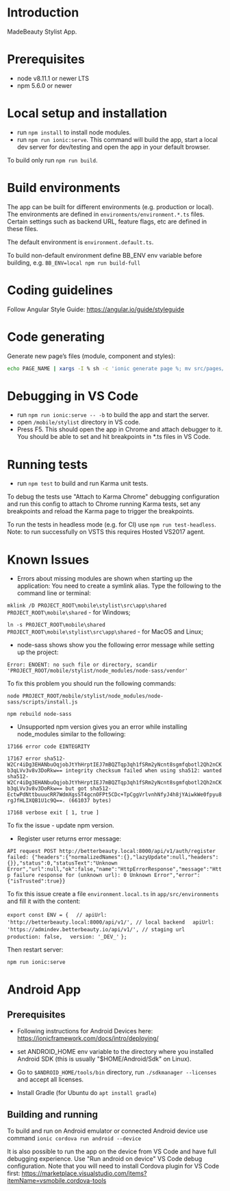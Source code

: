 # Introduction
MadeBeauty Stylist App.

# Prerequisites

- node v8.11.1 or newer LTS
- npm 5.6.0 or newer

# Local setup and installation

- run `npm install` to install node modules.
- run `npm run ionic:serve`. This command will build the app, start a
local dev server for dev/testing and open the app in your default browser.

To build only run `npm run build`.

# Build environments

The app can be built for different environments (e.g. production or local).
The environments are defined in `environments/environment.*.ts` files.
Certain settings such as backend URL, feature flags, etc are defined in these
files.

The default environment is `environment.default.ts`.

To build non-default environment define BB_ENV env variable before building, e.g.
`BB_ENV=local npm run build-full`

# Coding guidelines

Follow Angular Style Guide: https://angular.io/guide/styleguide

# Code generating

Generate new page’s files (module, component and styles):
```sh
echo PAGE_NAME | xargs -I % sh -c 'ionic generate page %; mv src/pages/% src/app/%'
```

# Debugging in VS Code

- run `npm run ionic:serve -- -b` to build the app and start the server.
- open `/mobile/stylist` directory in VS code.
- Press F5. This should open the app in Chrome and attach
debugger to it. You should be able to set and hit breakpoints
in *.ts files in VS Code.

# Running tests

- run `npm test` to build and run Karma unit tests.

To debug the tests use "Attach to Karma Chrome" debugging configuration and run this config
to attach to Chrome running Karma tests, set any breakpoints and reload the Karma page to
trigger the breakpoints.

To run the tests in headless mode (e.g. for CI) use `npm run test-headless`.
Note: to run successfully on VSTS this requires Hosted VS2017 agent.

# Known Issues
- Errors about missing modules are shown when starting up the application:
You need to create a symlink alias. Type the following to the command line or terminal:

`mklink /D PROJECT_ROOT\mobile\stylist\src\app\shared PROJECT_ROOT\mobile\shared` - for Windows;

`ln -s PROJECT_ROOT\mobile\shared PROJECT_ROOT\mobile\stylist\src\app\shared` - for MacOS and Linux;

- node-sass shows show you the following error message while setting up the project:

`Error: ENOENT: no such file or directory, scandir 'PROJECT_ROOT/mobile/stylist/node_modules/node-sass/vendor'`

To fix this problem you should run the following commands:

`node PROJECT_ROOT/mobile/stylist/node_modules/node-sass/scripts/install.js`

`npm rebuild node-sass`

- Unsupported npm version gives you an error while installing node_modules similar to the following:

`17166 error code EINTEGRITY`

`17167 error sha512-W2Cr4iDg3EHANbuOqjobJtYhHrptIEJ7mBQZTqp3qh1fSRm2yNcnt8sgmfqbotl2Qh2nCKb3qLVv3v8v3DoRkw== integrity checksum failed when using sha512: wanted sha512-W2Cr4iDg3EHANbuOqjobJtYhHrptIEJ7mBQZTqp3qh1fSRm2yNcnt8sgmfqbotl2Qh2nCKb3qLVv3v8v3DoRkw== but got sha512-EctwPdNttbuuucRR7WdmXgsST4gcnOFPt5CDc+TpCggVrlvnhNfyJ4h8jYAiwkWe0fpyu8rgJfHLIXQB1U1c9Q==. (661037 bytes)`

`17168 verbose exit [ 1, true ]`

To fix the issue - update npm version.

- Register user returns error message:

`API request POST http://betterbeauty.local:8000/api/v1/auth/register failed: {"headers":{"normalizedNames":{},"lazyUpdate":null,"headers":{}},"status":0,"statusText":"Unknown Error","url":null,"ok":false,"name":"HttpErrorResponse","message":"Http failure response for (unknown url): 0 Unknown Error","error":{"isTrusted":true}}`

To fix this issue create a file `environment.local.ts` in `app/src/environments` and fill it with the content:

`export const ENV = {`
`  // apiUrl: 'http://betterbeauty.local:8000/api/v1/', // local backend`
`  apiUrl: 'https://admindev.betterbeauty.io/api/v1/', // staging url`
`  production: false,`
`  version: '_DEV_'`
`};`

Then restart server:

`npm run ionic:serve`

# Android App

## Prerequisites

- Following instructions for Android Devices here: https://ionicframework.com/docs/intro/deploying/

- set ANDROID_HOME env variable to the directory where you installed Android SDK
(this is usually "$HOME/Android/Sdk" on Linux).

- Go to `$ANDROID_HOME/tools/bin` directory, run `./sdkmanager --licenses` and accept all licenses.

- Install Gradle (for Ubuntu do `apt install gradle`)

## Building and running

To build and run on Android emulator or connected Android device
use command `ionic cordova run android --device`

It is also possible to run the app on the device from VS Code and have full
debugging experience. Use "Run android on device" VS Code debug configuration.
Note that you will need to install Cordova plugin for VS Code first:
https://marketplace.visualstudio.com/items?itemName=vsmobile.cordova-tools
